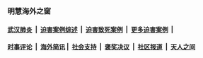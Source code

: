 
### 明慧海外之窗

####  [武汉肺炎](indexes/365.md?t=01280700) &nbsp;|&nbsp;  [迫害案例综述](indexes/328.md?t=01280700) &nbsp;|&nbsp; [迫害致死案例](indexes/277.md?t=01280700)  &nbsp;|&nbsp; [更多迫害案例](indexes/81.md?t=01280700)  &nbsp;|&nbsp; 
####  [时事评论](indexes/251.md?t=01280700) &nbsp;|&nbsp; [海外简讯](indexes/245.md?t=01280700)&nbsp;|&nbsp;  [社会支持](indexes/140.md?t=01280700) &nbsp;|&nbsp; [褒奖决议](indexes/282.md?t=01280700) &nbsp;|&nbsp; [社区报道](indexes/91.md?t=01280700)  &nbsp;|&nbsp; [天人之间](indexes/78.md?t=01280700) 

